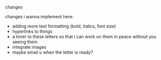 changes

changes i wanna implement here:
- adding more text formatting (bold, italics, font size)
- hyperlinks to things
- a timer to these letters so that i can work on them in peace without you seeing them
- integrate images
- maybe email u when the letter is ready?